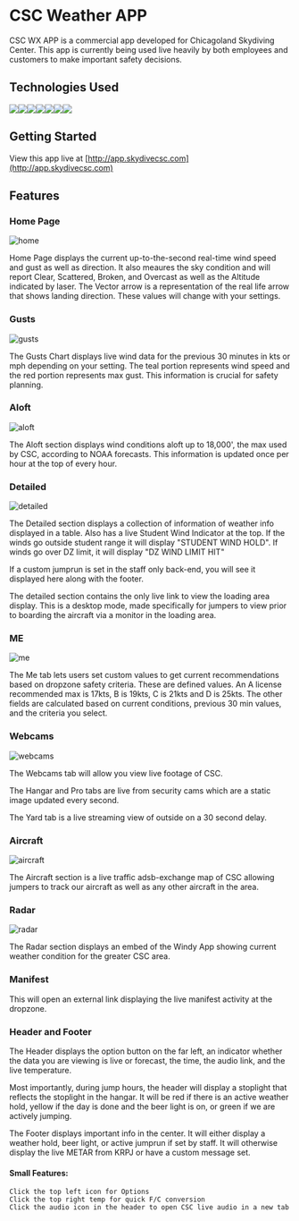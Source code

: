 # CSC Weather APP

CSC WX APP is a commercial app developed for Chicagoland Skydiving Center. This app is currently being used live heavily by both employees and customers to make important safety decisions.

## Technologies Used

![](https://img.shields.io/badge/JavaScript-323330?style=for-the-badge&logo=javascript&logoColor=F7DF1E)![](https://img.shields.io/badge/React-20232A?style=for-the-badge&logo=react&logoColor=61DAFB)![](https://img.shields.io/badge/Python-FFD43B?style=for-the-badge&logo=python&logoColor=blue)![](https://img.shields.io/badge/Flask-000000?style=for-the-badge&logo=flask&logoColor=white)![](https://img.shields.io/badge/PostgreSQL-316192?style=for-the-badge&logo=postgresql&logoColor=white)![](https://img.shields.io/badge/Socket.io-010101?&style=for-the-badge&logo=Socket.io&logoColor=white)![](https://img.shields.io/badge/GraphQl-E10098?style=for-the-badge&logo=graphql&logoColor=white)

## Getting Started

View this app live at [http://app.skydivecsc.com](http://app.skydivecsc.com)

## Features

### Home Page

![home](/src/images/readme/Home.png)

Home Page displays the current up-to-the-second real-time wind speed and gust as well as direction. It also meaures the sky condition and will report Clear, Scattered, Broken, and Overcast as well as the Altitude indicated by laser. The Vector arrow is a representation of the real life arrow that shows landing direction. These values will change with your settings.

### Gusts

![gusts](/src/images/readme/Gusts.png)

The Gusts Chart displays live wind data for the previous 30 minutes in kts or mph depending on your setting. The teal portion represents wind speed and the red portion represents max gust. This information is crucial for safety planning.

### Aloft

![aloft](/src/images/readme/Aloft.png)

The Aloft section displays wind conditions aloft up to 18,000', the max used by CSC, according to NOAA forecasts. This information is updated once per hour at the top of every hour.

### Detailed

![detailed](/src/images/readme/Detailed.png)

The Detailed section displays a collection of information of weather info displayed in a table. Also has a live Student Wind Indicator at the top. If the winds go outside student range it will display "STUDENT WIND HOLD". If winds go over DZ limit, it will display "DZ WIND LIMIT HIT"

If a custom jumprun is set in the staff only back-end, you will see it displayed here along with the footer.

The detailed section contains the only live link to view the loading area display. This is a desktop mode, made specifically for jumpers to view prior to boarding the aircraft via a monitor in the loading area.

### ME
![me](/src/images/readme/Me.png)

The Me tab lets users set custom values to get current recommendations based on dropzone safety criteria. These are defined values. An A license recommended max is 17kts, B is 19kts, C is 21kts and D is 25kts. The other fields are calculated based on current conditions, previous 30 min values, and the criteria you select.

### Webcams
![webcams](/src/images/readme/Webcams.png)

The Webcams tab will allow you view live footage of CSC.

The Hangar and Pro tabs are live from security cams which are a static image updated every second.

The Yard tab is a live streaming view of outside on a 30 second delay.

### Aircraft
![aircraft](/src/images/readme/Aircraft.png)

The Aircraft section is a live traffic adsb-exchange map of CSC allowing jumpers to track our aircraft as well as any other aircraft in the area.

### Radar
![radar](/src/images/readme/Radar.png)

The Radar section displays an embed of the Windy App showing current weather condition for the greater CSC area.

### Manifest

This will open an external link displaying the live manifest activity at the dropzone.

### Header and Footer

The Header displays the option button on the far left, an indicator whether the data you are viewing is live or forecast, the time, the audio link, and the live temperature.

Most importantly, during jump hours, the header will display a stoplight that reflects the stoplight in the hangar. It will be red if there is an active weather hold, yellow if the day is done and the beer light is on, or green if we are actively jumping.

The Footer displays important info in the center. It will either display a weather hold, beer light, or active jumprun if set by staff. It will otherwise display the live METAR from KRPJ or have a custom message set.

#### Small Features:

    Click the top left icon for Options
    Click the top right temp for quick F/C conversion
    Click the audio icon in the header to open CSC live audio in a new tab
